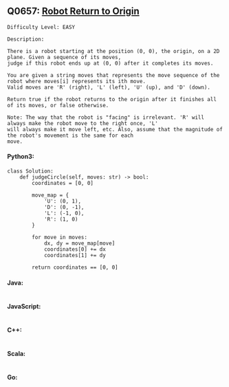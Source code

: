 ## Q0657: [Robot Return to Origin](https://leetcode.com/problems/robot-return-to-origin/)

```
Difficulty Level: EASY
```

```
Description:

There is a robot starting at the position (0, 0), the origin, on a 2D plane. Given a sequence of its moves,
judge if this robot ends up at (0, 0) after it completes its moves.

You are given a string moves that represents the move sequence of the robot where moves[i] represents its ith move.
Valid moves are 'R' (right), 'L' (left), 'U' (up), and 'D' (down).

Return true if the robot returns to the origin after it finishes all of its moves, or false otherwise.

Note: The way that the robot is "facing" is irrelevant. 'R' will always make the robot move to the right once, 'L'
will always make it move left, etc. Also, assume that the magnitude of the robot's movement is the same for each
move.
```

#### Python3:

```
class Solution:
    def judgeCircle(self, moves: str) -> bool:
        coordinates = [0, 0]

        move_map = {
            'U': (0, 1),
            'D': (0, -1),
            'L': (-1, 0),
            'R': (1, 0)
        }

        for move in moves:
            dx, dy = move_map[move]
            coordinates[0] += dx
            coordinates[1] += dy

        return coordinates == [0, 0]
```

#### Java:

```

```

#### JavaScript:

```

```


#### C++:

```

```

#### Scala:

```

```

#### Go:

```

```